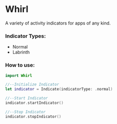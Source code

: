 # Whirl
A variety of activity indicators for apps of any kind.

### Indicator Types:
- Normal
- Labrinth

### How to use:
```swift
import Whirl
```

```swift
//--Initialize Indicator
let indicator = Indicate(indicatorType: .normal)

//--Start Indicator
indicator.startIndicator()

//--Stop Indicator
indicator.stopIndicator()
```
